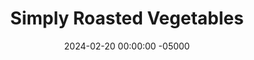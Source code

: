 ---
layout: post
title:  "Simply Roasted Vegetables"
date:   2024-02-20 00:00:00 -05000
categories: 
- Recipes
- Meatless
permalink: /recipes/roasted-vegetables
image: /assets/Food/Meatless/Roasted Veggie/roasted-pepper.jpg
ing: veggies-ing
facts: veggies-facts
Prep: 10
Rest: 
Cook: 20
Source1: 
Source2: 
Description: Roasted vegetables are so easy to do that I should really be making them more often. You can really do this with whatever vegetables you have on hand, like peppers, broccoli, or asparagus. It's written to be minimally seasoned, that way you can add any other spices you desire for tons of different flavors. Serve it on the side of grilled chicken or fish.
Instructions: 
- Preheat oven to 400F and line a baking sheet with aluminum foil or parchment paper<br><br>

- Add your vegetables to a pan. Drizzle with olive oil and sprinkle with salt, pepper, garlic, and onion powder. Roast at 400F (times below). Squeeze on some lemon juice when done<br><br>

- Peppers - 20 minutes<br><br>
- <center><img src="/assets/Food/Meatless/Roasted Veggie/roasted-pepper.jpg" alt="" class="instruction-image"></center><br>

- Asparagus - 20 minutes<br><br>
- <center><img src="/assets/Food/Meatless/Roasted Veggie/roasted-asparagus.jpg" alt="" class="instruction-image"></center><br>

- Brussel Sprouts - 30 minutes<br><br>
- <center><img src="/assets/Food/Meatless/Roasted Veggie/roasted-brussel.jpg" alt="" class="instruction-image"></center><br>

- Carrots - 30 minutes<br><br>
- <center><img src="/assets/Food/Meatless/Roasted Veggie/roasted-carrot.jpg" alt="" class="instruction-image"></center><br>

- Broccoli or Cauliflower - 30 minutes<br><br>
- <center><img src="/assets/Food/Meatless/Roasted Veggie/roasted-broccoli.png" alt="" class="instruction-image"></center><br>

- Squash - 40 minutes<br><br>
- <center><img src="/assets/Food/Meatless/Roasted Veggie/roasted-squash.jpg" alt="" class="instruction-image"></center>
---